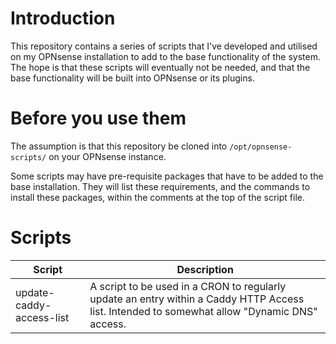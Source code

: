 # Introduction

This repository contains a series of scripts that I've developed and utilised on my OPNsense installation to add to the base functionality of the system. The hope is that these scripts will eventually not be needed, and that the base functionality will be built into OPNsense or its plugins.

# Before you use them

The assumption is that this repository be cloned into `/opt/opnsense-scripts/` on your OPNsense instance.

Some scripts may have pre-requisite packages that have to be added to the base installation. They will list these requirements, and the commands to install these packages, within the comments at the top of the script file.

# Scripts

| Script | Description |
| ------ | ----------- |
| update-caddy-access-list | A script to be used in a CRON to regularly update an entry within a Caddy HTTP Access list. Intended to somewhat allow "Dynamic DNS" access.